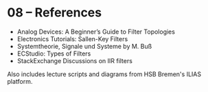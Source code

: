 # 08 – References

- Analog Devices: A Beginner’s Guide to Filter Topologies
- Electronics Tutorials: Sallen-Key Filters
- Systemtheorie, Signale und Systeme by M. Buß
- ECStudio: Types of Filters
- StackExchange Discussions on IIR filters

Also includes lecture scripts and diagrams from HSB Bremen's ILIAS platform.